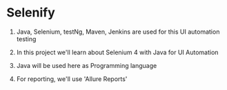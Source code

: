 # Selenify

1. Java, Selenium, testNg, Maven, Jenkins are used for this UI automation testing

2. In this project we'll learn about Selenium 4 with Java for UI Automation

3. Java will be used here as Programming language

4. For reporting, we'll use 'Allure Reports'
